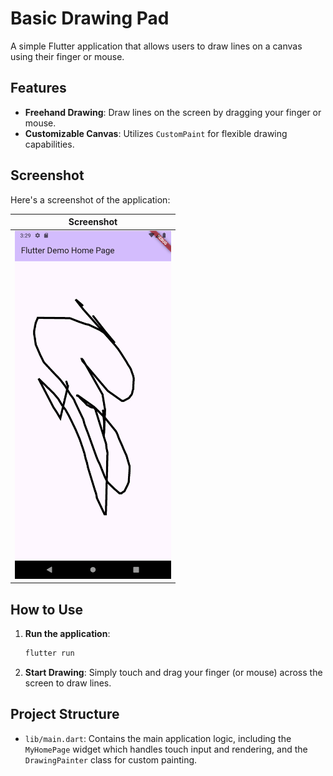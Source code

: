# Basic Drawing Pad

A simple Flutter application that allows users to draw lines on a canvas using their finger or mouse.

## Features

- **Freehand Drawing**: Draw lines on the screen by dragging your finger or mouse.
- **Customizable Canvas**: Utilizes `CustomPaint` for flexible drawing capabilities.

## Screenshot

Here's a screenshot of the application:

| Screenshot |
| :---: |
| <img src="screenshots/screenshot.png" alt="App Login Page" width="250"/> |

## How to Use

1. **Run the application**: 
   ```bash
   flutter run
   ```
2. **Start Drawing**: Simply touch and drag your finger (or mouse) across the screen to draw lines.

## Project Structure

- `lib/main.dart`: Contains the main application logic, including the `MyHomePage` widget which handles touch input and rendering, and the `DrawingPainter` class for custom painting.
